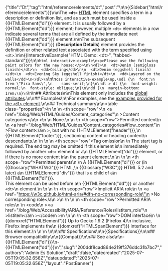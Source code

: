 {"title":"Dt","tag":"html/reference/elements/dt","post":"\n\n{{Sidebar(\"html/reference/elements\")}}\n\nThe **`<dt>`** [HTML](/blog/Web/HTML) element specifies a term in a description or definition list, and as such must be used inside a {{HTMLElement(\"dl\")}} element. It is usually followed by a {{HTMLElement(\"dd\")}} element; however, multiple `<dt>` elements in a row indicate several terms that are all defined by the immediate next {{HTMLElement(\"dd\")}} element.\n\nThe subsequent {{HTMLElement(\"dd\")}} (**Description Details**) element provides the definition or other related text associated with the term specified using `<dt>`.\n\n{{InteractiveExample(\"HTML Demo: &lt;dt&gt;\", \"tabbed-standard\")}}\n\n```html interactive-example\n<p>Please use the following paint colors for the new house:</p>\n\n<dl>\n  <dt>Denim (semigloss finish)</dt>\n  <dd>Ceiling</dd>\n\n  <dt>Denim (eggshell finish)</dt>\n  <dt>Evening Sky (eggshell finish)</dt>\n  <dd>Layered on the walls</dd>\n</dl>\n```\n\n```css interactive-example\np,\ndl {\n  font:\n    1rem \"Fira Sans\",\n    sans-serif;\n}\n\ndl > dt {\n  font-weight: normal;\n  font-style: oblique;\n}\n\ndd {\n  margin-bottom: 1rem;\n}\n```\n\n## Attributes\n\nThis element only includes the [global attributes](/blog/Web/HTML/Reference/Global_attributes).\n\n## Examples\n\nFor examples, see the [examples provided for the `<dl>` element](/blog/Web/HTML/Reference/Elements/dl#examples).\n\n## Technical summary\n\n<table class=\"properties\">\n  <tbody>\n    <tr>\n      <th scope=\"row\">\n        <a href=\"/blog/Web/HTML/Guides/Content_categories\"\n          >Content categories</a\n        >\n      </th>\n      <td>None.</td>\n    </tr>\n    <tr>\n      <th scope=\"row\">Permitted content</th>\n      <td>\n        <a href=\"/blog/Web/HTML/Guides/Content_categories#flow_content\"\n          >Flow content</a\n        >, but with no {{HTMLElement(\"header\")}},\n        {{HTMLElement(\"footer\")}}, sectioning content or heading content\n        descendants.\n      </td>\n    </tr>\n    <tr>\n      <th scope=\"row\">Tag omission</th>\n      <td>\n        The start tag is required. The end tag may be omitted if this element is\n        immediately followed by another <code>&#x3C;dt></code> element or a\n        {{HTMLElement(\"dd\")}} element, or if there is no more content in\n        the parent element.\n      </td>\n    </tr>\n    <tr>\n      <th scope=\"row\">Permitted parents</th>\n      <td>\n        A {{HTMLElement(\"dl\")}} or (in {{Glossary(\"WHATWG\")}} HTML,\n        {{Glossary(\"W3C\")}} HTML 5.2 and later) a\n        {{HTMLElement(\"div\")}} that is a child of a\n        {{HTMLElement(\"dl\")}}.<br />This element can be used before a\n        {{HTMLElement(\"dd\")}} or another <code>&lt;dt&gt;</code>\n        element.\n      </td>\n    </tr>\n    <tr>\n      <th scope=\"row\">Implicit ARIA role</th>\n      <td>\n        <a href=\"https://w3c.github.io/html-aria/#dfn-no-corresponding-role\"\n          >No corresponding role</a\n        >\n      </td>\n    </tr>\n    <tr>\n      <th scope=\"row\">Permitted ARIA roles</th>\n      <td>\n        <code\n          ><a href=\"/blog/Web/Accessibility/ARIA/Reference/Roles/listitem_role\"\n            >listitem</a\n          ></code\n        >\n      </td>\n    </tr>\n    <tr>\n      <th scope=\"row\">DOM interface</th>\n      <td>\n        {{domxref(\"HTMLElement\")}} Up to Gecko 1.9.2 (Firefox 4)\n        inclusive, Firefox implements the\n        {{domxref(\"HTMLSpanElement\")}} interface for this element.\n      </td>\n    </tr>\n  </tbody>\n</table>\n\n## Specifications\n\n{{Specifications}}\n\n## Browser compatibility\n\n{{Compat}}\n\n## See also\n\n- {{HTMLElement(\"dl\")}}\n- {{HTMLElement(\"dd\")}}\n","slug":"200ddf8cad864e219ff376ddc31b7bc7","authors":"Admin Es Solution","draft":false,"datecreated":"2025-07-05T19:05:32.656Z","dateupdated":"2025-07-05T19:05:32.656Z","layout":"PostBanner"}